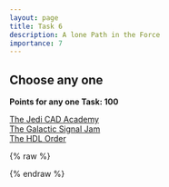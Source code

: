 ```yaml
---
layout: page
title: Task 6
description: A lone Path in the Force
importance: 7
---
```


## Choose any one

**Points for any one Task: 100**

<a href="#" onclick="event.preventDefault(); redirectToTask('task6_1')">The Jedi CAD Academy</a>
<br>
<a href="#" onclick="event.preventDefault(); redirectToTask('task6_2')">The Galactic Signal Jam</a>
<br>
<a href="#" onclick="event.preventDefault(); redirectToTask('task6_3')">The HDL Order</a>

{% raw %}
<script>
function redirectToTask(taskId) {
  window.location.href = "{{ site.baseurl | append: '/tasks/' }}" + taskId;
}
</script>
{% endraw %}
